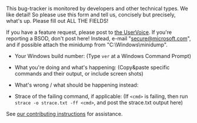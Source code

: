 This bug-tracker is monitored by developers and other technical types.  We like detail!  So please use this form and tell us, concisely but precisely, what's up.  Please fill out ALL THE FIELDS!

If you have a feature request, please post to [the UserVoice](https://wpdev.uservoice.com/forums/266908).  If you're reporting a BSOD, don't post here!  Instead, e-mail "secure@microsoft.com", and if possible attach the minidump from "C:\Windows\minidump\".


* Your Windows build number:  (Type `ver` at a Windows Command Prompt)

* What you're doing and what's happening:  (Copy&paste specific commands and their output, or include screen shots)

* What's wrong / what should be happening instead:

* Strace of the failing command, if applicable:  (If `<cmd>` is failing, then run `strace -o strace.txt -ff <cmd>`, and post the strace.txt output here)


See [our contributing instructions](/CONTRIBUTING.md) for assistance.
